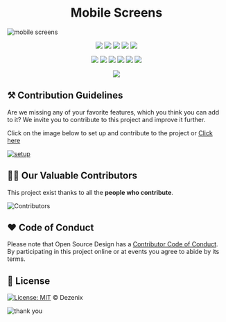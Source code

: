 <h1 align="center"> Mobile Screens</h1>

![mobile screens](https://user-images.githubusercontent.com/79747022/141756471-a1dabfed-ba45-4c4b-bd7b-aa9f30a5cd9b.png)


<div align="center">

<a href="https://github.com/Dezenix/ios-screens"><img src="https://badges.frapsoft.com/os/v1/open-source.svg?v=103"></a>
<a href="https://github.com/Dezenix/ios-screens"><img src="https://img.shields.io/badge/Built%20by-Designers-0059b3"></a>
<a href="https://github.com/Dezenix/ios-screens"><img src="https://img.shields.io/static/v1.svg?label=Contributions&message=Welcome&color=aqua"></a>
<a href="https://github.com/smaranjitghose/"><img src="https://img.shields.io/badge/Maintained%3F-yes-brightgreen.svg?v=103"></a>
<a href="https://github.com/Dezenix/ios-screens/blob/master/LICENSE"><img src="https://img.shields.io/badge/license-MIT-blue.svg?v=103"></a>

<a href="https://github.com/Dezenix/ios-screens/graphs/contributors"><img src="https://img.shields.io/github/contributors/Dezenix/ios-screens?color=brightgreen"></a>
<a href="https://github.com/Dezenix/ios-screens/stargazers"><img src="https://img.shields.io/github/stars/Dezenix/ios-screens?color=0059b3"></a>
<a href="https://github.com/Dezenix/ios-screens/network/members"><img src="https://img.shields.io/github/forks/Dezenix/ios-screens?color=aqua"></a>
<a href="https://github.com/Dezenix/ios-screens/issues?q=is%3Aissue+is%3Aclosed"><img src="https://img.shields.io/github/issues-closed-raw/Dezenix/ios-screens?color=aqua"></a>
<a href="https://github.com/Dezenix/ios-screens/pulls"><img src="https://img.shields.io/github/issues-pr/Dezenix/ios-screens?color=brightgreen"></a>
<a href="https://github.com/Dezenix/ios-screens/pulls?q=is%3Apr+is%3Aclosed"><img src="https://img.shields.io/github/issues-pr-closed-raw/Dezenix/ios-screens?color=0059b3"></a>
<!-- <a href="https://github.com/Dezenix/ios-screens/issues"><img src="https://img.shields.io/github/issues/Dezenix/ios-screens?color=0059b3"></a> -->
<img src="https://user-images.githubusercontent.com/73097560/115834477-dbab4500-a447-11eb-908a-139a6edaec5c.gif">
  
</div>

##  ⚒️ Contribution Guidelines

Are we missing any of your favorite features, which you think you can add to it? We invite you to contribute to this project and improve it further.

Click on the image below to set up and contribute to the project or [Click here](https://github.com/Dezenix/.github/blob/main/CONTRIBUTING.md)

[![setup](https://user-images.githubusercontent.com/79747022/138320947-b57dc0fe-6ef1-4198-90c2-b1390c924d57.png)](https://github.com/Dezenix/.github/blob/main/CONTRIBUTING.md)

## 👨‍💻 Our Valuable Contributors

This project exist thanks to all the **people who contribute**.

![Contributors](https://contributors-img.web.app/image?repo=Dezenix/mobile-screens)

## ❤️ Code of Conduct

Please note that Open Source Design has a [Contributor Code of Conduct](https://github.com/Dezenix/.github/blob/main/CODE_OF_CONDUCT.md). By participating in this project online or at events you agree to abide by its terms.

## 📜 License

[![License: MIT](https://img.shields.io/badge/License-MIT-yellow.svg)](./LICENSE) © Dezenix

![thank you](https://user-images.githubusercontent.com/79747022/138321001-1ad01561-2d20-4ede-9158-1e43cb4d6507.png)
